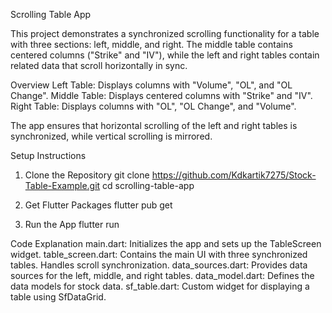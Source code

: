 Scrolling Table App

This project demonstrates a synchronized scrolling functionality for a table with three sections: left, middle, and right. The middle table contains centered columns ("Strike" and "IV"), while the left and right tables contain related data that scroll horizontally in sync.

Overview
Left Table: Displays columns with "Volume", "OL", and "OL Change".
Middle Table: Displays centered columns with "Strike" and "IV".
Right Table: Displays columns with "OL", "OL Change", and "Volume".

The app ensures that horizontal scrolling of the left and right tables is synchronized, while vertical scrolling is mirrored.


Setup Instructions
  1. Clone the Repository
    git clone https://github.com/Kdkartik7275/Stock-Table-Example.git
    cd scrolling-table-app

  2. Get Flutter Packages
     flutter pub get

  3. Run the App
     flutter run

Code Explanation
  main.dart: Initializes the app and sets up the TableScreen widget.
  table_screen.dart: Contains the main UI with three synchronized tables. Handles scroll synchronization.
  data_sources.dart: Provides data sources for the left, middle, and right tables.
  data_model.dart: Defines the data models for stock data.
  sf_table.dart: Custom widget for displaying a table using SfDataGrid.

